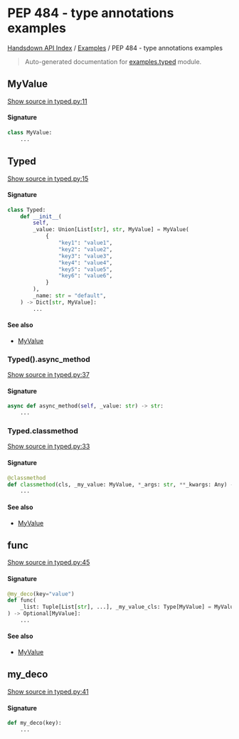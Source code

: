 # PEP 484 - type annotations examples

[Handsdown API Index](../README.md#handsdown-api-index) / [Examples](./index.md#examples) / PEP 484 - type annotations examples

> Auto-generated documentation for [examples.typed](https://github.com/vemel/handsdown/blob/main/examples/typed.py) module.

## MyValue

[Show source in typed.py:11](https://github.com/vemel/handsdown/blob/main/examples/typed.py#L11)

#### Signature

```python
class MyValue:
    ...
```



## Typed

[Show source in typed.py:15](https://github.com/vemel/handsdown/blob/main/examples/typed.py#L15)

#### Signature

```python
class Typed:
    def __init__(
        self,
        _value: Union[List[str], str, MyValue] = MyValue(
            {
                "key1": "value1",
                "key2": "value2",
                "key3": "value3",
                "key4": "value4",
                "key5": "value5",
                "key6": "value6",
            }
        ),
        _name: str = "default",
    ) -> Dict[str, MyValue]:
        ...
```

#### See also

- [MyValue](#myvalue)

### Typed().async_method

[Show source in typed.py:37](https://github.com/vemel/handsdown/blob/main/examples/typed.py#L37)

#### Signature

```python
async def async_method(self, _value: str) -> str:
    ...
```

### Typed.classmethod

[Show source in typed.py:33](https://github.com/vemel/handsdown/blob/main/examples/typed.py#L33)

#### Signature

```python
@classmethod
def classmethod(cls, _my_value: MyValue, *_args: str, **_kwargs: Any) -> None:
    ...
```

#### See also

- [MyValue](#myvalue)



## func

[Show source in typed.py:45](https://github.com/vemel/handsdown/blob/main/examples/typed.py#L45)

#### Signature

```python
@my_deco(key="value")
def func(
    _list: Tuple[List[str], ...], _my_value_cls: Type[MyValue] = MyValue, **_kwargs: None
) -> Optional[MyValue]:
    ...
```

#### See also

- [MyValue](#myvalue)



## my_deco

[Show source in typed.py:41](https://github.com/vemel/handsdown/blob/main/examples/typed.py#L41)

#### Signature

```python
def my_deco(key):
    ...
```
